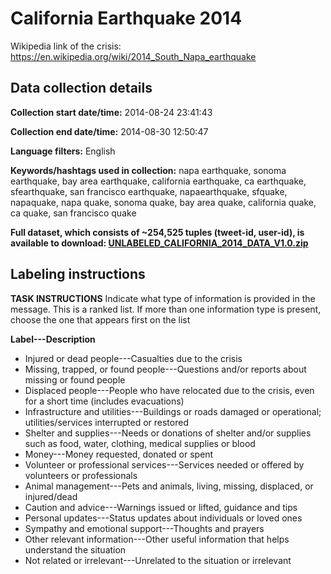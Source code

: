 # California Earthquake 2014

Wikipedia link of the crisis: https://en.wikipedia.org/wiki/2014_South_Napa_earthquake

## Data collection details

**Collection start date/time:** 2014-08-24 23:41:43

**Collection end date/time:** 2014-08-30 12:50:47

**Language filters:** English

**Keywords/hashtags used in collection:** napa earthquake, sonoma earthquake, bay area earthquake, california earthquake, ca earthquake, sfearthquake, san francisco earthquake, napaearthquake, sfquake, napaquake, napa quake, sonoma quake, bay area quake, california quake, ca quake, san francisco quake

**Full dataset, which consists of ~254,525 tuples (tweet-id, user-id), is available to download: [UNLABELED_CALIFORNIA_2014_DATA_V1.0.zip](/resources/data/2014_California_Earthquake/2014_california_eq_ids.zip?raw=true)**


## Labeling instructions

**TASK INSTRUCTIONS**
Indicate what type of information is provided in the message. This is a ranked list. If more than one information type is present, choose the one that appears first on the list

**Label---Description**
* Injured or dead people---Casualties due to the crisis
* Missing, trapped, or found people---Questions and/or reports about missing or found people
* Displaced people---People who have relocated due to the crisis, even for a short time (includes evacuations)
* Infrastructure and utilities---Buildings or roads damaged or operational; utilities/services interrupted or restored
* Shelter and supplies---Needs or donations of shelter and/or supplies such as food, water, clothing, medical supplies or blood
* Money---Money requested, donated or spent
* Volunteer or professional services---Services needed or offered by volunteers or professionals
* Animal management---Pets and animals, living, missing, displaced, or injured/dead
* Caution and advice---Warnings issued or lifted, guidance and tips
* Personal updates---Status updates about individuals or loved ones
* Sympathy and emotional support---Thoughts and prayers
* Other relevant information---Other useful information that helps understand the situation
* Not related or irrelevant---Unrelated to the situation or irrelevant